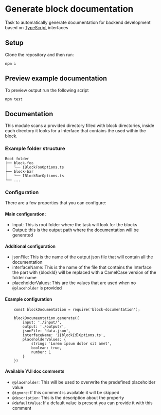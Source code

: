 # Generate block documentation
Task to automatically generate documentation for backend development based on [TypeScript](https://www.typescriptlang.org/) interfaces

## Setup
Clone the repository and then run:
```
npm i
```

## Preview example documentation
To preview output run the following script
```
npm test
```

## Documentation
This module scans a provided directory filled with block directories, inside each directory it looks for a Interface that contains the used within the block.

### Example folder structure
    Root folder
    ├── block-foo
    │   └── IBlockFooOptions.ts
    ├── block-bar
    │   └── IBlockBarOptions.ts
    └── ...

### Configuration
There are a few properties that you can configure:

#### Main configuration:
* Input: This is root folder where the task will look for the blocks
* Output: this is the output path where the documentation will be generated

#### Additional configuration
* jsonFile: This is the name of the output json file that will contain all the documentation
* interfaceName: This is the name of the file that contains the Interface the part with {blockId} will be replaced with a CamelCase version of the folder name
* placeholderValues: This are the values that are used when no ``@placeholder`` is provided

#### Example configuration
```
    const blockDocumentation = require('block-documentation');

    blockDocumeentation.generate({
        input: './input/',
        output: './output/',
        jsonFile: 'data.json',
        interfaceName: 'I{blockId}Options.ts',
        placeholderValues: {
            string: 'Lorem ipsum dolor sit amet',
            boolean: true,
            number: 1
        }
    })
```

#### Available YUI doc comments
* ``@placeholder``: This will be used to overwrite the predefined placeholder value
* ``@ignore``: If this comment is available it will be skipped
* ``@description``: This is the description about the property
* ``@defaultValue``: If a default value is present you can provide it with this comment
